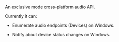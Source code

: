An exclusive mode cross-platform audio API.

Currently it can:

* Enumerate audio endpoints (Devices) on Windows.

* Notify about device status changes on Windows.
